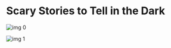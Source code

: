 # Scary Stories to Tell in the Dark

![img 0](https://i.imgur.com/mv4g2rR.jpg)

![img 1](https://i.imgur.com/YAVhmEN.png)


